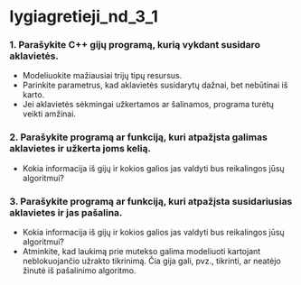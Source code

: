 # lygiagretieji_nd_3_1

### 1. Parašykite C++ gijų programą, kurią vykdant susidaro aklavietės.
+ Modeliuokite mažiausiai trijų tipų resursus.
+ Parinkite parametrus, kad aklavietės susidarytų dažnai, bet nebūtinai iš karto.
+ Jei aklavietės sėkmingai užkertamos ar šalinamos, programa turėtų veikti amžinai.

### 2. Parašykite programą ar funkciją, kuri atpažįsta galimas aklavietes ir užkerta joms kelią.
+ Kokia informacija iš gijų ir kokios galios jas valdyti bus reikalingos jūsų algoritmui?

### 3. Parašykite programą ar funkciją, kuri atpažįsta susidariusias aklavietes ir jas pašalina.
+ Kokia informacija iš gijų ir kokios galios jas valdyti bus reikalingos jūsų algoritmui?
+ Atminkite, kad laukimą prie mutekso galima modeliuoti kartojant neblokuojančio
užrakto tikrinimą. Čia gija gali, pvz., tikrinti, ar neatėjo žinutė iš pašalinimo algoritmo.
